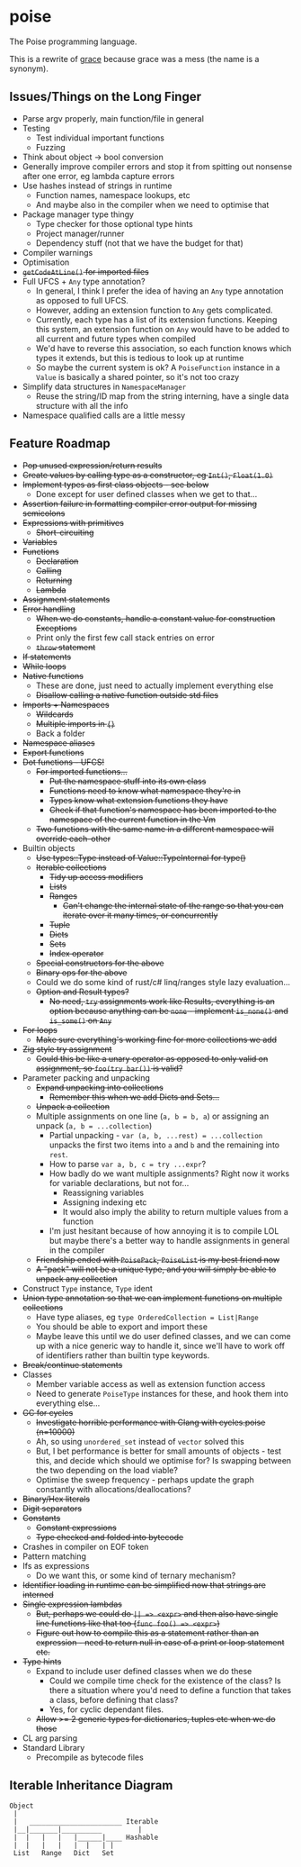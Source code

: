 # poise

The Poise programming language.

This is a rewrite of [grace](https://github.com/ryanjeffares/grace) because grace was a mess (the name is a synonym).

## Issues/Things on the Long Finger
* Parse argv properly, main function/file in general
* Testing
    * Test individual important functions
    * Fuzzing
* Think about object -> bool conversion
* Generally improve compiler errors and stop it from spitting out nonsense after one error, eg lambda capture errors
* Use hashes instead of strings in runtime
    * Function names, namespace lookups, etc
    * And maybe also in the compiler when we need to optimise that
* Package manager type thingy
    * Type checker for those optional type hints
    * Project manager/runner
    * Dependency stuff (not that we have the budget for that)
* Compiler warnings
* Optimisation
* ~~`getCodeAtLine()` for imported files~~
* Full UFCS + `Any` type annotation?
    * In general, I think I prefer the idea of having an `Any` type annotation as opposed to full UFCS.
    * However, adding an extension function to `Any` gets complicated.
    * Currently, each type has a list of its extension functions. Keeping this system, an extension function on `Any` would have to be added to all current and future types when compiled
    * We'd have to reverse this association, so each function knows which types it extends, but this is tedious to look up at runtime
    * So maybe the current system is ok? A `PoiseFunction` instance in a `Value` is basically a shared pointer, so it's not too crazy
* Simplify data structures in `NamespaceManager`
    * Reuse the string/ID map from the string interning, have a single data structure with all the info
* Namespace qualified calls are a little messy

## Feature Roadmap
* ~~Pop unused expression/return results~~
* ~~Create values by calling type as a constructor, eg `Int()`, `Float(1.0)`~~
* ~~Implement types as first class objects - see below~~
    * Done except for user defined classes when we get to that...
* ~~Assertion failure in formatting compiler error output for missing semicolons~~
* ~~Expressions with primitives~~
    * ~~Short-circuiting~~
* ~~Variables~~
* ~~Functions~~
    * ~~Declaration~~
    * ~~Calling~~
    * ~~Returning~~
    * ~~Lambda~~
* ~~Assignment statements~~
* ~~Error handling~~
    * ~~When we do constants, handle a constant value for construction Exceptions~~
    * Print only the first few call stack entries on error
    * ~~`throw` statement~~
* ~~If statements~~
* ~~While loops~~
* ~~Native functions~~
    * These are done, just need to actually implement everything else
    * ~~Disallow calling a native function outside std files~~
* ~~Imports + Namespaces~~
    * ~~Wildcards~~
    * ~~Multiple imports in `{}`~~
    * Back a folder
* ~~Namespace aliases~~
* ~~Export functions~~
* ~~Dot functions - UFCS!~~
    * ~~For imported functions...~~
        * ~~Put the namespace stuff into its own class~~
        * ~~Functions need to know what namespace they're in~~
        * ~~Types know what extension functions they have~~
        * ~~Check if that function's namespace has been imported to the namespace of the current function in the Vm~~
    * ~~Two functions with the same name in a different namespace will override each-other~~
* Builtin objects
    * ~~Use types::Type instead of Value::TypeInternal for type()~~ 
    * ~~Iterable collections~~
        * ~~Tidy up access modifiers~~
        * ~~Lists~~
        * ~~Ranges~~
            * ~~Can't change the internal state of the range so that you can iterate over it many times, or concurrently~~
        * ~~Tuple~~
        * ~~Dicts~~
        * ~~Sets~~
        * ~~Index operator~~
    * ~~Special constructors for the above~~
    * ~~Binary ops for the above~~
    * Could we do some kind of rust/c# linq/ranges style lazy evaluation...
    * ~~Option and Result types?~~
        * ~~No need, `try` assignments work like Results, everything is an option because anything can be `none` - implement `is_none()` and `is_some()` on `Any`~~
* ~~For loops~~
    * ~~Make sure everything's working fine for more collections we add~~
* ~~Zig style try assignment~~
    * ~~Could this be like a unary operator as opposed to only valid on assignment, so `foo(try bar())` is valid?~~
* Parameter packing and unpacking
    * ~~Expand unpacking into collections~~
        * ~~Remember this when we add Dicts and Sets...~~
    * ~~Unpack a collection~~
    * Multiple assignments on one line (`a, b = b, a`) or assigning an unpack (`a, b = ...collection`)
        * Partial unpacking - `var (a, b, ...rest) = ...collection` unpacks the first two items into `a` and `b` and the remaining into `rest`.
        * How to parse `var a, b, c = try ...expr`?
        * How badly do we want multiple assignments? Right now it works for variable declarations, but not for...
            * Reassigning variables
            * Assigning indexing etc
            * It would also imply the ability to return multiple values from a function
        * I'm just hesitant because of how annoying it is to compile LOL but maybe there's a better way to handle assignments in general in the compiler
    * ~~Friendship ended with `PoisePack`, `PoiseList` is my best friend now~~
    * ~~A "pack" will not be a unique type, and you will simply be able to unpack any collection~~
* Construct `Type` instance, `Type` ident
* ~~Union type annotation so that we can implement functions on multiple collections~~
    * Have type aliases, eg `type OrderedCollection = List|Range`
    * You should be able to export and import these
    * Maybe leave this until we do user defined classes, and we can come up with a nice generic way to handle it, since we'll have to work off of identifiers rather than builtin type keywords.
* ~~Break/continue statements~~
* Classes
    * Member variable access as well as extension function access
    * Need to generate `PoiseType` instances for these, and hook them into everything else...
* ~~GC for cycles~~
    * ~~Investigate horrible performance with Clang with cycles.poise (n=10000)~~
    * Ah, so using `unordered_set` instead of `vector` solved this
    * But, I bet performance is better for small amounts of objects - test this, and decide which should we optimise for? Is swapping between the two depending on the load viable?
    * Optimise the sweep frequency - perhaps update the graph constantly with allocations/deallocations?
* ~~Binary/Hex literals~~
* ~~Digit separators~~
* ~~Constants~~
    * ~~Constant expressions~~
    * ~~Type checked and folded into bytecode~~
* Crashes in compiler on EOF token
* Pattern matching
* Ifs as expressions
    * Do we want this, or some kind of ternary mechanism?
* ~~Identifier loading in runtime can be simplified now that strings are interned~~
* ~~Single expression lambdas~~
    * ~~But, perhaps we could do `|| => <expr>` and then also have single line functions like that too (`func foo() => <expr>`)~~
    * ~~Figure out how to compile this as a statement rather than an expression - need to return null in case of a print or loop statement etc.~~
* ~~Type hints~~
    * Expand to include user defined classes when we do these
        * Could we compile time check for the existence of the class? Is there a situation where you'd need to define a function that takes a class, before defining that class?
        * Yes, for cyclic dependant files.
    * ~~Allow >= 2 generic types for dictionaries, tuples etc when we do those~~
* CL arg parsing
* Standard Library
    * Precompile as bytecode files

## Iterable Inheritance Diagram
```
Object
 |
 |   _______________________ Iterable
 |__|_______|__________         |
 |  |   |   |   |______|____ Hashable
 |  |   |   |   |  |   | |
 List   Range   Dict   Set
```

